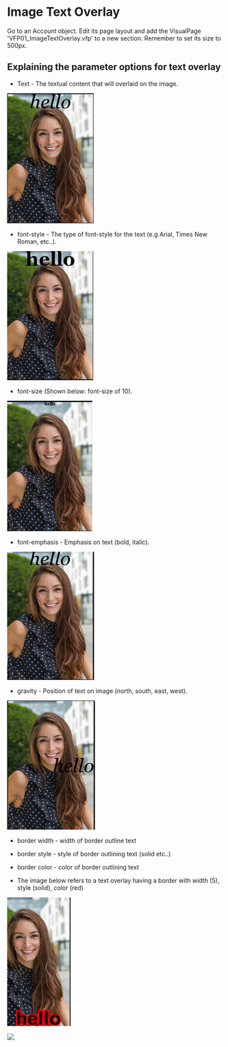 
# Image Text Overlay

Go to an Account object. Edit its page layout and add the VisualPage 'VFP01_ImageTextOverlay.vfp' to a new section. Remember to set its size to 500px.

## Explaining the parameter options for text overlay


* Text - The textual content that will overlaid on the image.

<img src="https://github.com/SharinPix/demo-apex/blob/image_text_overlay/assets/clara-text.png">

* font-style - The type of font-style for the text (e.g Arial, Times New Roman, etc..).

<img src="https://github.com/SharinPix/demo-apex/blob/image_text_overlay/assets/clara-fontstyle.png">

* font-size (Shown below: font-size of 10).

<img src="https://github.com/SharinPix/demo-apex/blob/image_text_overlay/assets/clara-fontsize.png">

* font-emphasis - Emphasis on text (bold, italic).

<img src="https://github.com/SharinPix/demo-apex/blob/image_text_overlay/assets/clara-fontemphasis.png">

* gravity - Position of text on image (north, south, east, west).
<img src="https://github.com/SharinPix/demo-apex/blob/image_text_overlay/assets/clara-gravity.png">

* border width - width of border outline text

* border style - style of border outlining text (solid etc..)

* border color - color of border outlining text 

* The image below refers to a text overlay having a border with width (5), style (solid), color (red)
<img src="https://github.com/SharinPix/demo-apex/blob/image_text_overlay/assets/clara-border.png">

[<img src="https://raw.githubusercontent.com/afawcett/githubsfdeploy/master/deploy.png">](https://githubsfdeploy.herokuapp.com?owner=sharinpix&repo=demo-apex&ref=image_text_overlay)









